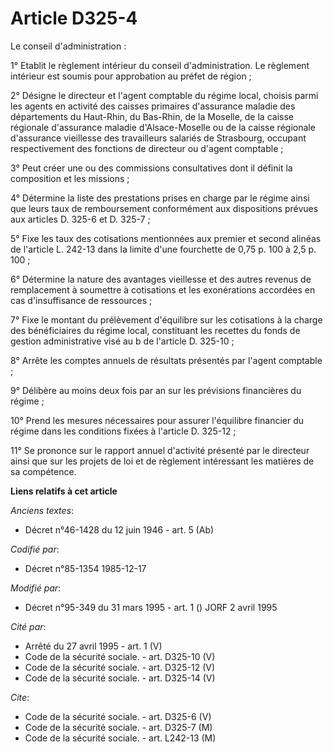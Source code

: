 # Article D325-4

Le conseil d'administration :

1° Etablit le règlement intérieur du conseil d'administration. Le règlement intérieur est soumis pour approbation au préfet
de région ;

2° Désigne le directeur et l'agent comptable du régime local, choisis parmi les agents en activité des caisses primaires
d'assurance maladie des départements du Haut-Rhin, du Bas-Rhin, de la Moselle, de la caisse régionale d'assurance maladie
d'Alsace-Moselle ou de la caisse régionale d'assurance vieillesse des travailleurs salariés de Strasbourg, occupant
respectivement des fonctions de directeur ou d'agent comptable ;

3° Peut créer une ou des commissions consultatives dont il définit la composition et les missions ;

4° Détermine la liste des prestations prises en charge par le régime ainsi que leurs taux de remboursement conformément aux
dispositions prévues aux articles D. 325-6 et D. 325-7 ;

5° Fixe les taux des cotisations mentionnées aux premier et second alinéas de l'article L. 242-13 dans la limite d'une
fourchette de 0,75 p. 100 à 2,5 p. 100 ;

6° Détermine la nature des avantages vieillesse et des autres revenus de remplacement à soumettre à cotisations et les
exonérations accordées en cas d'insuffisance de ressources ;

7° Fixe le montant du prélèvement d'équilibre sur les cotisations à la charge des bénéficiaires du régime local, constituant
les recettes du fonds de gestion administrative visé au b de l'article D. 325-10 ;

8° Arrête les comptes annuels de résultats présentés par l'agent comptable ;

9° Délibère au moins deux fois par an sur les prévisions financières du régime ;

10° Prend les mesures nécessaires pour assurer l'équilibre financier du régime dans les conditions fixées à l'article D.
325-12 ;

11° Se prononce sur le rapport annuel d'activité présenté par le directeur ainsi que sur les projets de loi et de règlement
intéressant les matières de sa compétence.

**Liens relatifs à cet article**

_Anciens textes_:

  - Décret n°46-1428 du 12 juin 1946 - art. 5 (Ab)

_Codifié par_:

  - Décret n°85-1354 1985-12-17

_Modifié par_:

  - Décret n°95-349 du 31 mars 1995 - art. 1 () JORF 2 avril 1995

_Cité par_:

  - Arrêté du 27 avril 1995 - art. 1 (V)
  - Code de la sécurité sociale. - art. D325-10 (V)
  - Code de la sécurité sociale. - art. D325-12 (V)
  - Code de la sécurité sociale. - art. D325-14 (V)

_Cite_:

  - Code de la sécurité sociale. - art. D325-6 (V)
  - Code de la sécurité sociale. - art. D325-7 (M)
  - Code de la sécurité sociale. - art. L242-13 (M)
